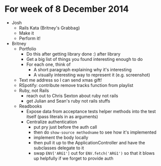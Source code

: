 # For week of 8 December 2014

* Josh
  * Rails Kata (Britney's Grabbag)
  * Make it
  * Perform it!
* Britney
  * Portfolio
    * Do this after getting library done :) after library
    * Get a big list of things you found interesting enough to do
    * For each one, think of
      * A short paragraph explaining why it's interesting
      * A visually interesting way to represent it (e.g. screenshot)
  * Text me address so I can send xmas gift!
  * RSpotify: contribute remove tracks function from playlist
  * Ruby, not Rails
    * reach out to Chris Sexton about ruby not rails
    * get Julian and Sean's ruby not rails stuffs
  * Readbooks
    * Expose data from acceptance tests helper methods into the test itself (pass literals in as arguments)
    * Centralize authentication
      * put pry just before the auth call
      * then do `show-source methodname` to see how it's implemented
      * implement the body locally
      * then pull it up to the ApplicationController and have the subclasses delegate to it
      * swap `ENV['ARG1']` out for `ENV.fetch('ARG1')` so that it blows up helpfully if we forget to provide auth

